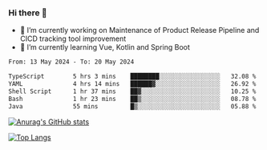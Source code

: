 ### Hi there 👋

- 🔭 I’m currently working on Maintenance of Product Release Pipeline and CICD tracking tool improvement
- 🌱 I’m currently learning Vue, Kotlin and Spring Boot

<!--START_SECTION:waka-->

```txt
From: 13 May 2024 - To: 20 May 2024

TypeScript        5 hrs 3 mins    ████████░░░░░░░░░░░░░░░░░   32.08 %
YAML              4 hrs 14 mins   ██████▓░░░░░░░░░░░░░░░░░░   26.92 %
Shell Script      1 hr 37 mins    ██▓░░░░░░░░░░░░░░░░░░░░░░   10.25 %
Bash              1 hr 23 mins    ██▒░░░░░░░░░░░░░░░░░░░░░░   08.78 %
Java              55 mins         █▒░░░░░░░░░░░░░░░░░░░░░░░   05.88 %
```

<!--END_SECTION:waka-->

[![Anurag's GitHub stats](https://github-readme-stats.vercel.app/api?username=yunhao981&show_icons=true&theme=solarized-dark)](https://github.com/anuraghazra/github-readme-stats)

[![Top Langs](https://github-readme-stats.vercel.app/api/top-langs/?username=yunhao981&theme=solarized-dark&layout=compact)](https://github.com/anuraghazra/github-readme-stats)

<!--
**yunhao981/yunhao981** is a ✨ _special_ ✨ repository because its `README.md` (this file) appears on your GitHub profile.

Here are some ideas to get you started:

- 🔭 I’m currently working on Maintenance of Release Pipeline and CICD tracking tool improvement
- 🌱 I’m currently learning Vue, Kotlin and Spring Boot
- 👯 I’m looking to collaborate on ...
- 🤔 I’m looking for help with ...
- 💬 Ask me about ...
- 📫 How to reach me: ...
- 😄 Pronouns: ...
- ⚡ Fun fact: ...
-->


